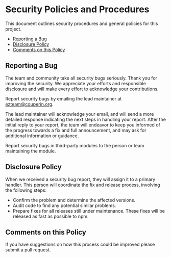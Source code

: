#  Security Policies and Procedures

This document outlines security procedures and general policies for this
project.

  * [Reporting a Bug](#reporting-a-bug)
  * [Disclosure Policy](#disclosure-policy)
  * [Comments on this Policy](#comments-on-this-policy)

## Reporting a Bug

The team and community take all security bugs seriously.
Thank you for improving the security. We appreciate your efforts and responsible disclosure and will make every effort to acknowledge your contributions.

Report security bugs by emailing the lead maintainer at [ezteam@couperin.org](mailto:ezteam@couperin.org).

The lead maintainer will acknowledge your email, and will send a more detailed response indicating the next steps in handling your report. After the initial reply to your report, the team will endeavor to keep you informed of the progress towards a fix and full announcement, and may ask for additional information or guidance.

Report security bugs in third-party modules to the person or team maintaining the module.

## Disclosure Policy

When we received a security bug report, they will assign it to a primary handler. This person will coordinate the fix and release process, involving the following steps:

  * Confirm the problem and determine the affected versions.
  * Audit code to find any potential similar problems.
  * Prepare fixes for all releases still under maintenance. These fixes will be
    released as fast as possible to npm.

## Comments on this Policy

If you have suggestions on how this process could be improved please submit a pull request.
